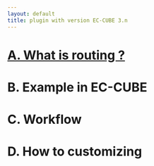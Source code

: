 ```yaml
---
layout: default
title: plugin with version EC-CUBE 3.n
---
```


# [A. What is routing ?](https://symfony.com/doc/3.4/routing.html)


# B. Example in EC-CUBE


# C. Workflow


# D. How to customizing


